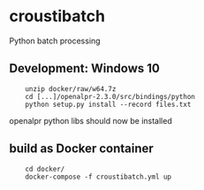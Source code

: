 # croustibatch
Python batch processing


## Development: Windows 10

        unzip docker/raw/w64.7z
        cd [...]/openalpr-2.3.0/src/bindings/python
        python setup.py install --record files.txt
        
openalpr python libs should now be installed

## build as Docker container

        cd docker/
        docker-compose -f croustibatch.yml up